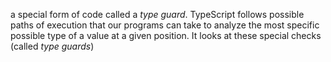 a special form of code called a *type guard*. TypeScript follows possible paths of execution that our programs can take to analyze the most specific possible type of a value at a given position. It looks at these special checks (called *type guards*)



